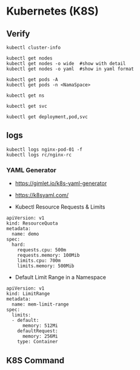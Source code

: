 # Kubernetes (K8S)

## Verify
```
kubectl cluster-info
```
```
kubectl get nodes
kubectl get nodes -o wide  #show with detail
kubectl get nodes -o yaml  #show in yaml format
```
```
kubectl get pods -A
kubectl get pods -n <NamaSpace>
```
```
kubectl get ns
```
```
kubectl get svc
```
```
kubectl get deployment,pod,svc
```

## logs
```
kubectl logs nginx-pod-01 -f
kubectl logs rc/nginx-rc

```
### YAML Generator 
- https://gimlet.io/k8s-yaml-generator
- https://k8syaml.com/

- Kubectl Resource Requests & Limits
```
apiVersion: v1
kind: ResourceQuota
metadata:
  name: demo
spec:
  hard:
    requests.cpu: 500m
    requests.memory: 100Mib
    limits.cpu: 700m
    limits.memory: 500Mib
```
- Default Limit Range in a Namespace
```
apiVersion: v1
kind: LimitRange
metadata:
  name: mem-limit-range
spec:
  limits:
  - default:
      memory: 512Mi
    defaultRequest:
      memory: 256Mi
    type: Container
```

## K8S Command
```
```
